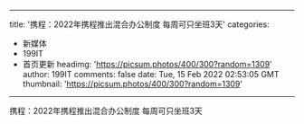 
---
title: '携程：2022年携程推出混合办公制度 每周可只坐班3天'
categories: 
 - 新媒体
 - 199IT
 - 首页更新
headimg: 'https://picsum.photos/400/300?random=1309'
author: 199IT
comments: false
date: Tue, 15 Feb 2022 02:53:05 GMT
thumbnail: 'https://picsum.photos/400/300?random=1309'
---

<div>   
携程：2022年携程推出混合办公制度 每周可只坐班3天  
</div>
            